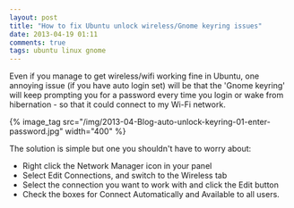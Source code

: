 ```yaml
---
layout: post
title: "How to fix Ubuntu unlock wireless/Gnome keyring issues"
date: 2013-04-19 01:11
comments: true
tags: ubuntu linux gnome
---
```


Even if you manage to get wireless/wifi working fine in Ubuntu, one annoying 
issue (if you have auto login set) will be that the 'Gnome keyring' will keep prompting you for a password every time you login
or wake from hibernation - so that it could connect to my Wi-Fi network. 

{% image_tag src="/img/2013-04-Blog-auto-unlock-keyring-01-enter-password.jpg" width="400" %}

The solution is simple but one you shouldn't have to worry about:

 * Right click the Network Manager icon in your panel
 * Select Edit Connections, and switch to the Wireless tab
 * Select the connection you want to work with and click the Edit button
 * Check the boxes for Connect Automatically and Available to all users.
